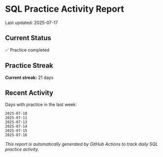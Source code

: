 # SQL Practice Activity Report

Last updated: 2025-07-17

## Current Status

✅ Practice completed

## Practice Streak

**Current streak:** 21 days

## Recent Activity

Days with practice in the last week:

```
2025-07-10
2025-07-11
2025-07-13
2025-07-14
2025-07-15
2025-07-16
```

*This report is automatically generated by GitHub Actions to track daily SQL practice activity.*
